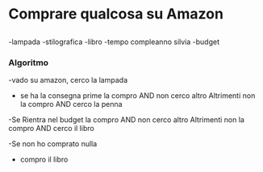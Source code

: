 # Comprare qualcosa su Amazon 

##

-lampada
-stilografica
-libro
-tempo compleanno silvia
-budget


### Algoritmo

-vado su amazon, cerco la lampada
- se ha la consegna prime la compro AND non cerco altro
Altrimenti non la compro AND cerco la penna

-Se Rientra nel budget la compro AND non cerco altro
Altrimenti non la compro AND cerco il libro

-Se non ho comprato nulla 
 - compro il libro
